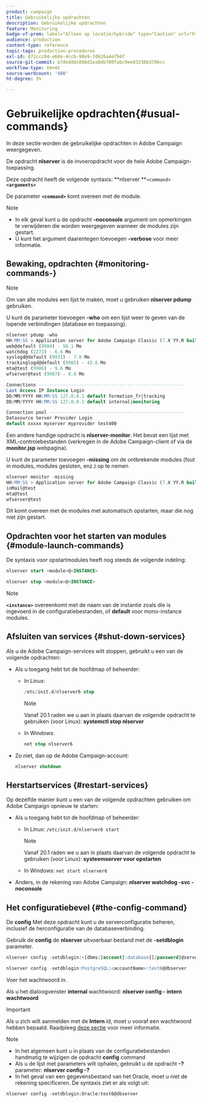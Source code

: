 ```yaml
---
product: campaign
title: Gebruikelijke opdrachten
description: Gebruikelijke opdrachten
feature: Monitoring
badge-v7-prem: label="Alleen op locatie/hybride" type="Caution" url="https://experienceleague.adobe.com/docs/campaign-classic/using/installing-campaign-classic/architecture-and-hosting-models/hosting-models-lp/hosting-models.html?lang=nl" tooltip="Alleen van toepassing op on-premise en hybride implementaties"
audience: production
content-type: reference
topic-tags: production-procedures
exl-id: 472ccc04-e68e-4ccb-90e9-7d626a4e794f
source-git-commit: b7dedddc080d1ea8db700fabc9ee03238b3706cc
workflow-type: tm+mt
source-wordcount: '408'
ht-degree: 3%

---
```


# Gebruikelijke opdrachten{#usual-commands}



In deze sectie worden de gebruikelijke opdrachten in Adobe Campaign weergegeven.

De opdracht **nlserver** is de invoeropdracht voor de hele Adobe Campaign-toepassing.

Deze opdracht heeft de volgende syntaxis: **nlserver **`<command>`****`<arguments>`****

De parameter **`<command>`** komt overeen met de module.

>[!NOTE]
>
>* In elk geval kunt u de opdracht **-noconsole** argument om opmerkingen te verwijderen die worden weergegeven wanneer de modules zijn gestart.
>* U kunt het argument daarentegen toevoegen **-verbose** voor meer informatie.
>

## Bewaking, opdrachten {#monitoring-commands-}

>[!NOTE]
>
>Om van alle modules een lijst te maken, moet u gebruiken **nlserver pdump** gebruiken.

U kunt de parameter toevoegen **-who** om een lijst weer te geven van de lopende verbindingen (database en toepassing).

```sql
nlserver pdump -who
HH:MM:SS > Application server for Adobe Campaign Classic (7.X YY.R build XXX@SHA1) of DD/MM/YYYY
web@default (9984) - 50.1 Mo
watchdog (2273) - 6.6 Mo
syslogd@default (9931) - 7.0 Mo
trackinglogd@default (9985) - 45.6 Mo
mta@test (9986) - 9.6 Mo
wfserver@test (9987) - 8.8 Mo

Connections ------------------------------------------------------
Last Access IP Instance Login 
DD/MM/YYYY HH:MM:SS 127.0.0.1 default formation_fr|tracking
DD/MM/YYYY HH:MM:SS 127.0.0.1 default internal|monitoring

Connection pool --------------------------------------------------
Datasource Server Provider Login 
default xxxxx myserver myprovider test400
```

Een andere handige opdracht is **nlserver-monitor**. Het bevat een lijst met XML-controlebestanden (verkregen in de Adobe Campaign-client of via de **monitor.jsp** webpagina).

U kunt de parameter toevoegen **-missing** om de ontbrekende modules (fout in modules, modules gesloten, enz.) op te nemen

```sql
nlserver monitor -missing
HH:MM:SS > Application server for Adobe Campaign Classic (7.X YY.R build XXX@SHA1) of DD/MM/YYYY
inMail@test
mta@test
wfserver@test
```

Dit komt overeen met de modules met automatisch opstarten, maar die nog niet zijn gestart.

## Opdrachten voor het starten van modules {#module-launch-commands}

De syntaxis voor opstartmodules heeft nog steeds de volgende indeling:

```sql
nlserver start <module>@<INSTANCE>
```

```sql
nlserver stop <module>@<INSTANCE>
```

>[!NOTE]
>
>**`<instance>`** overeenkomt met de naam van de instantie zoals die is ingevoerd in de configuratiebestanden, of **default** voor mono-instance modules.

## Afsluiten van services {#shut-down-services}

Als u de Adobe Campaign-services wilt stoppen, gebruikt u een van de volgende opdrachten:

* Als u toegang hebt tot de hoofdmap of beheerder:

   * In Linux:

     ```sql
     /etc/init.d/nlserver6 stop
     ```

     >[!NOTE]
     >
     >Vanaf 20.1 raden we u aan in plaats daarvan de volgende opdracht te gebruiken (voor Linux): **systemctl stop nlserver**

   * In Windows:

     ```sql
     net stop nlserver6
     ```

* Zo niet, dan op de Adobe Campaign-account:

  ```sql
  nlserver shutdown 
  ```

## Herstartservices {#restart-services}

Op dezelfde manier kunt u een van de volgende opdrachten gebruiken om Adobe Campaign opnieuw te starten:

* Als u toegang hebt tot de hoofdmap of beheerder:

   * In Linux: `/etc/init.d/nlserver6 start`

     >[!NOTE]
     >
     >Vanaf 20.1 raden we u aan in plaats daarvan de volgende opdracht te gebruiken (voor Linux): **systeemserver voor opstarten**

   * In Windows: `net start nlserver6`

* Anders, in de rekening van Adobe Campaign: **nlserver watchdog -svc -noconsole**

## Het configuratiebevel {#the-config-command}

De **config** Met deze opdracht kunt u de serverconfiguratie beheren, inclusief de herconfiguratie van de databaseverbinding.

Gebruik de **config** de **nlserver** uitvoerbaar bestand met de **-setdblogin** parameter.

```sql
nlserver config -setdblogin:<[dbms:]account[:database][/password]@server>
```

```sql
nlserver config -setdblogin:PostgreSQL:<accountName>:test6@dbserver
```

Voer het wachtwoord in.

Als u het dialoogvenster **internal** wachtwoord: **nlserver config - intern wachtwoord**

>[!IMPORTANT]
>
>Als u zich wilt aanmelden met de **Intern** id, moet u vooraf een wachtwoord hebben bepaald. Raadpleeg [deze sectie](../../installation/using/configuring-campaign-server.md#internal-identifier) voor meer informatie.

>[!NOTE]
>
>* In het algemeen kunt u in plaats van de configuratiebestanden handmatig te wijzigen de opdracht **config** command
>* Als u de lijst met parameters wilt ophalen, gebruikt u de opdracht **-?** parameter: **nlserver config -?**
>* In het geval van een gegevensbestand van het Oracle, moet u niet de rekening specificeren. De syntaxis ziet er als volgt uit:
>
>  `nlserver config -setdblogin:Oracle:test6@dbserver`
>
